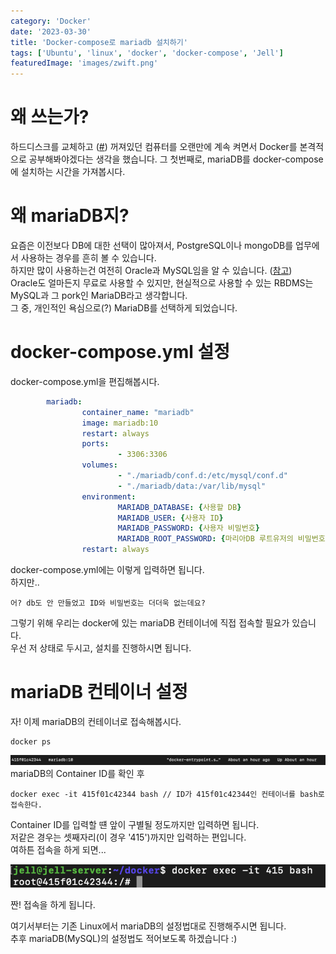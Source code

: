 ```yaml
---
category: 'Docker'
date: '2023-03-30'
title: 'Docker-compose로 mariadb 설치하기'
tags: ['Ubuntu', 'linux', 'docker', 'docker-compose', 'Jell']
featuredImage: 'images/zwift.png'
---
```


# 왜 쓰는가?

하드디스크를 교체하고 ([#](https://blog.jell.kr/dev/linux/2023/02/27/%EC%9A%B0%EB%B6%84%ED%88%AC%2022.04%EB%A1%9C%20%EC%97%85%EA%B7%B8%EB%A0%88%EC%9D%B4%EB%93%9C%20%ED%95%98%EB%8D%98%20%EC%A4%91%20%EB%B0%9C%EC%83%9D%ED%95%9C%20%EC%9D%B4%EC%8A%88/)) 꺼져있던 컴퓨터를 오랜만에 계속 켜면서 Docker를 본격적으로 공부해봐야겠다는 생각을 했습니다.
그 첫번째로, mariaDB를 docker-compose에 설치하는 시간을 가져봅시다.

# 왜 mariaDB지?

요즘은 이전보다 DB에 대한 선택이 많아져서, PostgreSQL이나 mongoDB를 업무에서 사용하는 경우를 흔히 볼 수 있습니다.  
하지만 많이 사용하는건 여전히 Oracle과 MySQL임을 알 수 있습니다. ([참고](https://db-engines.com/en/ranking))  
Oracle도 얼마든지 무료로 사용할 수 있지만, 현실적으로 사용할 수 있는 RBDMS는 MySQL과 그 pork인 MariaDB라고 생각합니다.  
그 중, 개인적인 욕심으로(?) MariaDB를 선택하게 되었습니다.

# docker-compose.yml 설정

docker-compose.yml을 편집해봅시다.

```yaml
        mariadb:
                container_name: "mariadb"
                image: mariadb:10
                restart: always
                ports:
                        - 3306:3306
                volumes:
                        - "./mariadb/conf.d:/etc/mysql/conf.d"
                        - "./mariadb/data:/var/lib/mysql"
                environment:
                        MARIADB_DATABASE: {사용할 DB}
                        MARIADB_USER: {사용자 ID}
                        MARIADB_PASSWORD: {사용자 비밀번호}
                        MARIADB_ROOT_PASSWORD: {마리아DB 루트유저의 비밀번호}
                restart: always
```

docker-compose.yml에는 이렇게 입력하면 됩니다.  
하지만..

```text
어? db도 안 만들었고 ID와 비밀번호는 더더욱 없는데요?
```

그렇기 위해 우리는 docker에 있는 mariaDB 컨테이너에 직접 접속할 필요가 있습니다.  
우선 저 상태로 두시고, 설치를 진행하시면 됩니다.

# mariaDB 컨테이너 설정

자! 이제 mariaDB의 컨테이너로 접속해봅시다.

```shell
docker ps
```

![mariaDB in docker](images/docker-ps-mariadb.png)
mariaDB의 Container ID를 확인 후

```shell
docker exec -it 415f01c42344 bash // ID가 415f01c42344인 컨테이너를 bash로 접속한다.
```

Container ID를 입력할 떈 앞이 구별될 정도까지만 입력하면 됩니다.  
저같은 경우는 셋째자리(이 경우 '415')까지만 입력하는 편입니다.  
여하튼 접속을 하게 되면...

![mariaDB exec docker](images/docker-exec-mariadb.png)

짠! 접속을 하게 됩니다.

여기서부터는 기존 Linux에서 mariaDB의 설정법대로 진행해주시면 됩니다.  
추후 mariaDB(MySQL)의 설정법도 적어보도록 하겠습니다 :)
